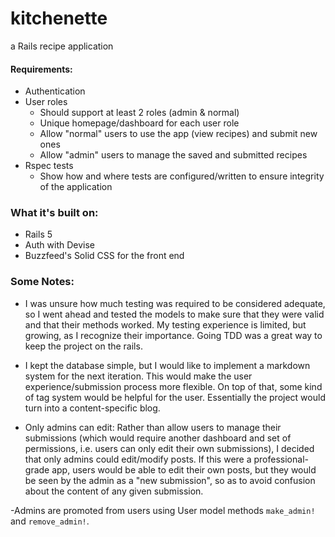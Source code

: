 # kitchenette
a Rails recipe application

#### Requirements:
  - Authentication
  - User roles
    - Should support at least 2 roles (admin & normal)
    - Unique homepage/dashboard for each user role
    - Allow "normal" users to use the app (view recipes) and submit new ones
    - Allow "admin" users to manage the saved and submitted recipes
  - Rspec tests
    - Show how and where tests are configured/written to ensure integrity of the application

### What it's built on:
  - Rails 5
  - Auth with Devise
  - Buzzfeed's Solid CSS for the front end

### Some Notes:

- I was unsure how much testing was required to be considered adequate, so I went ahead and tested the models to make sure that they were valid and that their methods worked. My testing experience is limited, but growing, as I recognize their importance. Going TDD was a great way to keep the project on the rails.

- I kept the database simple, but I would like to implement a markdown system for the next iteration. This would make the user experience/submission process more flexible. On top of that, some kind of tag system would be helpful for the user. Essentially the project would turn into a content-specific blog.

- Only admins can edit: Rather than allow users to manage their submissions (which would require another dashboard and set of permissions, i.e. users can only edit their own submissions), I decided that only admins could edit/modify posts. If this were a professional-grade app, users would be able to edit their own posts, but they would be seen by the admin as a "new submission", so as to avoid confusion about the content of any given submission.

-Admins are promoted from users using User model methods `make_admin!` and `remove_admin!`.